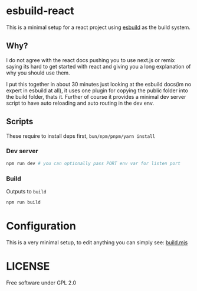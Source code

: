 # esbuild-react
This is a minimal setup for a react project using [esbuild](https://esbuild.github.io/) as the build system.

## Why?
I do not agree with the react docs pushing you to use next.js or remix saying its hard to get started with react and giving you a long explanation of why you should use them.

I put this together in about 30 minutes just looking at the esbuild docs(im no expert in esbuild at all), it uses one plugin for copying the public folder into the build folder, thats it. 
Further of course it provides a minimal dev server script to have auto reloading and auto routing in the dev env.

## Scripts
These require to install deps first, `bun/npm/pnpm/yarn install`
### Dev server
```sh
npm run dev # you can optionally pass PORT env var for listen port
```
### Build
Outputs to `build`
```sh
npm run build
```

# Configuration
This is a very minimal setup, to edit anything you can simply see: [build.mjs](/build.mjs)

# LICENSE
Free software under GPL 2.0